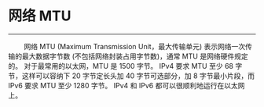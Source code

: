 # 网络 MTU
***

&emsp;&emsp;
网络 MTU (Maximum Transmission Unit，最大传输单元) 表示网络一次传输的最大数据字节数 (不包括网络封装占用字节数)，通常 MTU 是网络硬件规定的。
对于最常用的以太网，MTU 是 1500 字节。
IPv4 要求 MTU 至少 68 字节，这样可以容纳下 20 字节定长头加 40 字节可选部分，加 8 字节最小片段，而 IPv6 要求 MTU 至少 1280 字节。
IPv4 和 IPv6 都可以很顺利地运行在以太网上。
